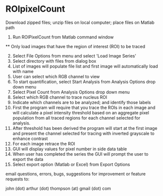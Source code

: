 ROIpixelCount
=============

Download zipped files; unzip files on local computer; place files on Matlab path

1. Run ROIPixelCount from Matlab command window

** Only load images that have the region of interest (ROI) to be traced

2. Select File Options from menu and select 'Load Image Series'
3. Select directory with files from dialog box
4. List of images will populate file list and first image will automatically load with name
5. User can select which RGB channel to view 
6. To start quantification, select Start Analysis from Analysis Options drop down menu
7. Select Pixel Count from Analysis Options drop down menu
8. Select which RGB channel to trace nucleus ROI
9. Indicate which channels are to be analyzed; and identify those labels
10. First the program will require that you trace the ROIs in each image and will calculate a pixel intensity
    threshold based on an aggregate pixel population from all traced regions for each channel selected for analysis.
11. After threshold has been derived the program will start at the first image and present the channel selected for tracing 
    with inverted grayscale to enhance contrast
12. For each image retrace the ROI
13. GUI will display values for pixel number in side data table
14. When user has completed the series the GUI will prompt the user to export the data
15. Select export option (Matlab or Excel) from Export Options

email questions, errors, bugs, suggestions for improvement or feature requests to:

john (dot) arthur (dot) thompson (at) gmail (dot) com
